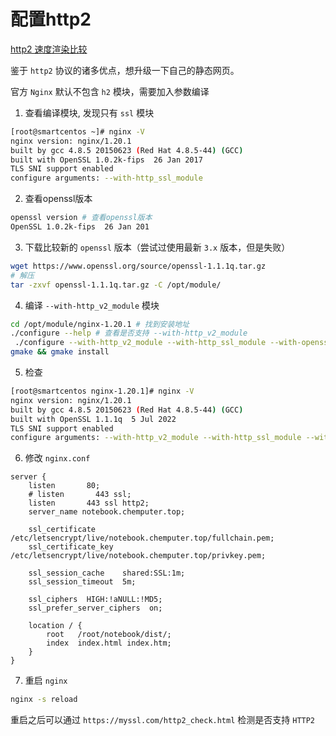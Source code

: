 # 配置http2

[http2 速度渲染比较](https://http2.akamai.com/demo)


鉴于 `http2` 协议的诸多优点，想升级一下自己的静态网页。

官方 `Nginx` 默认不包含 `h2` 模块，需要加入参数编译

1. 查看编译模块, 发现只有 `ssl` 模块

``` bash {6}
[root@smartcentos ~]# nginx -V
nginx version: nginx/1.20.1
built by gcc 4.8.5 20150623 (Red Hat 4.8.5-44) (GCC)
built with OpenSSL 1.0.2k-fips  26 Jan 2017
TLS SNI support enabled
configure arguments: --with-http_ssl_module
```

2. 查看openssl版本

``` bash
openssl version # 查看openssl版本
OpenSSL 1.0.2k-fips  26 Jan 201
```

3. 下载比较新的 `openssl` 版本（尝试过使用最新 `3.x` 版本，但是失败）

``` bash
wget https://www.openssl.org/source/openssl-1.1.1q.tar.gz
# 解压
tar -zxvf openssl-1.1.1q.tar.gz -C /opt/module/
```


4. 编译 `--with-http_v2_module` 模块

``` bash
cd /opt/module/nginx-1.20.1 # 找到安装地址
./configure --help # 查看是否支持 --with-http_v2_module 
 ./configure --with-http_v2_module --with-http_ssl_module --with-openssl=/opt/module/openssl-1.1.1q # 别忘记之前添加的模块
gmake && gmake install
```

5. 检查

``` bash {6}
[root@smartcentos nginx-1.20.1]# nginx -V
nginx version: nginx/1.20.1
built by gcc 4.8.5 20150623 (Red Hat 4.8.5-44) (GCC)
built with OpenSSL 1.1.1q  5 Jul 2022
TLS SNI support enabled
configure arguments: --with-http_v2_module --with-http_ssl_module --with-openssl=/opt/module/openssl-1.1.1q
```

6. 修改 `nginx.conf`

``` {4}
server {
    listen       80;
    # listen       443 ssl;
    listen       443 ssl http2;
    server_name notebook.chemputer.top;

    ssl_certificate      /etc/letsencrypt/live/notebook.chemputer.top/fullchain.pem;
    ssl_certificate_key  /etc/letsencrypt/live/notebook.chemputer.top/privkey.pem;

    ssl_session_cache    shared:SSL:1m;
    ssl_session_timeout  5m;

    ssl_ciphers  HIGH:!aNULL:!MD5;
    ssl_prefer_server_ciphers  on;

    location / {
        root   /root/notebook/dist/;
        index  index.html index.htm;
    }
}
```

7. 重启 `nginx`

``` bash
nginx -s reload
```

重启之后可以通过 `https://myssl.com/http2_check.html` 检测是否支持 `HTTP2`